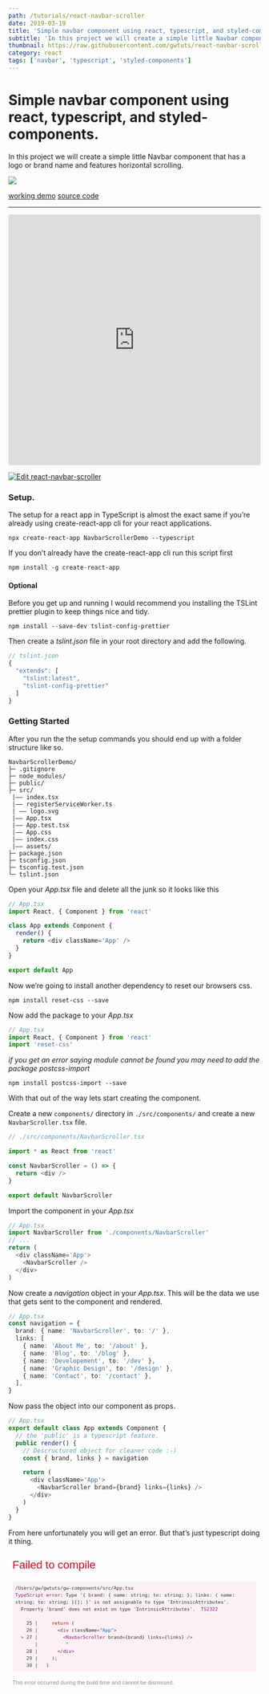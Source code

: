 ```yaml
---
path: /tutorials/react-navbar-scroller
date: 2019-03-19
title: 'Simple navbar component using react, typescript, and styled-components.'
subtitle: 'In this project we will create a simple little Navbar component that has a logo or brand name and features horizontal scrolling.'
thumbnail: https://raw.githubusercontent.com/gwtuts/react-navbar-scroller/master/demo.gif
category: react
tags: ['navbar', 'typescript', 'styled-components']
---
```


# Simple navbar component using react, typescript, and styled-components.

In this project we will create a simple little Navbar component that has a logo or brand name and features horizontal scrolling.

![](demo.gif)

[working demo](https://react-navbar-scroller.now.sh/)
[source code](https://github.com/gwtuts)

---

<iframe src="https://codesandbox.io/embed/qzylvzx6rj?autoresize=1&fontsize=14&hidenavigation=1" title="react-navbar-scroller" style="width:100%; height:500px; border:0; border-radius: 4px; overflow:hidden;" sandbox="allow-modals allow-forms allow-popups allow-scripts allow-same-origin"></iframe>

[![Edit react-navbar-scroller](https://codesandbox.io/static/img/play-codesandbox.svg)](https://codesandbox.io/s/qzylvzx6rj?autoresize=1&fontsize=14&hidenavigation=1)

### Setup.

The setup for a react app in TypeScript is almost the exact same if you’re already using create-react-app cli for your react applications.

```
npx create-react-app NavbarScrollerDemo --typescript
```

If you don’t already have the create-react-app cli run this script first

```
npm install -g create-react-app
```

#### Optional

Before you get up and running I would recommend you installing the TSLint prettier plugin to keep things nice and tidy.

```
npm install --save-dev tslint-config-prettier
```

Then create a _tslint.json_ file in your root directory and add the following.

```js
// tslint.json
{
  "extends": [
    "tslint:latest",
    "tslint-config-prettier"
  ]
}
```

### Getting Started

After you run the the setup commands you should end up with a folder structure like so.

```
NavbarScrollerDemo/
├─ .gitignore
├─ node_modules/
├─ public/
├─ src/
 |—— index.tsx
 |—— registerServiceWorker.ts
 | —— logo.svg
 |—— App.tsx
 |—— App.test.tsx
 |—— App.css
 |—— index.css
 |—— assets/
├─ package.json
├─ tsconfig.json
├─ tsconfig.test.json
└─ tslint.json
```

Open your _App.tsx_ file and delete all the junk so it looks like this

```typescript
// App.tsx
import React, { Component } from 'react'

class App extends Component {
  render() {
    return <div className='App' />
  }
}

export default App
```

Now we’re going to install another dependency to reset our browsers css.

```
npm install reset-css --save
```

Now add the package to your _App.tsx_

```typescript
// App.tsx
import React, { Component } from 'react'
import 'reset-css'
```

_if you get an error saying module cannot be found you may need to add the package postcss-import_

```
npm install postcss-import --save
```

With that out of the way lets start creating the component.

Create a new `components/` directory in `./src/components/` and create a new `NavbarScroller.tsx` file.

```typescript
// ./src/components/NavbarScroller.tsx

import * as React from 'react'

const NavbarScroller = () => {
  return <div />
}

export default NavbarScroller
```

Import the component in your _App.tsx_

```typescript
// App.tsx
import NavbarScroller from './components/NavbarScroller'
// ...
return (
  <div className='App'>
    <NavbarScroller />
  </div>
)
```

Now create a _navigation_
object in your _App.tsx_. This will be the data we use that gets sent to the component and rendered.

```typescript
// App.tsx
const navigation = {
  brand: { name: 'NavbarScroller', to: '/' },
  links: [
    { name: 'About Me', to: '/about' },
    { name: 'Blog', to: '/blog' },
    { name: 'Developement', to: '/dev' },
    { name: 'Graphic Design', to: '/design' },
    { name: 'Contact', to: '/contact' },
  ],
}
```

Now pass the object into our component as props.

```typescript
// App.tsx
export default class App extends Component {
  // the 'public' is a typescript feature.
  public render() {
    // Descructured object for cleaner code :-)
    const { brand, links } = navigation

    return (
      <div className='App'>
        <NavbarScroller brand={brand} links={links} />
      </div>
    )
  }
}
```

From here unfortunately you will get an error. But that’s just typescript doing it thing.

 <div style="position: relative; display: inline-flex; flex-direction: column; height: 100%; width: 1024px; max-width: 100%; overflow-x: hidden; overflow-y: auto; padding: 0.5rem; box-sizing: border-box; text-align: left; font-family: Consolas, Menlo, monospace; font-size: 11px; white-space: pre-wrap; word-break: break-word; line-height: 1.5; color: rgb(41, 50, 56);"><div style="font-size: 2em; font-family: sans-serif; color: rgb(206, 17, 38); white-space: pre-wrap; margin: 0px 2rem 0.75rem 0px; flex: 0 0 auto; max-height: 50%; overflow: auto;">Failed to compile</div><div><pre style="position: relative; display: block; padding: 0.5em; margin-top: 0.5em; margin-bottom: 0.5em; overflow-x: auto; white-space: pre-wrap; border-top-left-radius: 0.25rem; border-top-right-radius: 0.25rem; border-bottom-right-radius: 0.25rem; border-bottom-left-radius: 0.25rem; background-color: rgba(206, 17, 38, 0.0470588);"><code style="font-family: Consolas, Menlo, monospace;"><span data-ansi-line="true"><span>/Users/gw/gwtuts/gw-components/src/App.tsx</span></span><br><span data-ansi-line="true"><span></span><span style="color: #881280;"></span><span style="color: #881280;">TypeScript error: </span><span style="color: #881280;"></span><span>Type '{ brand: { name: string; to: string; }; links: { name: string; to: string; }[]; }' is not assignable to type 'IntrinsicAttributes'.</span></span><br><span data-ansi-line="true"><span>  Property 'brand' does not exist on type 'IntrinsicAttributes'.  </span><span style="color: #881280;"></span><span style="color: #881280;">TS2322</span><span style="color: #881280;"></span><span></span></span><br><span data-ansi-line="true"><span></span></span><br><span data-ansi-line="true"><span>  </span><span> </span><span style="color: #333333;"> 25 | </span><span>    </span><span style="color: #c80000;">return</span><span> (</span><span></span></span><br><span data-ansi-line="true"><span>  </span><span> </span><span style="color: #333333;"> 26 | </span><span>      </span><span style="color: #881280;">&lt;</span><span></span><span style="color: #881280;">div</span><span> className</span><span style="color: #881280;">=</span><span></span><span style="color: #1155cc;">"App"</span><span></span><span style="color: #881280;">&gt;</span><span></span><span></span></span><br><span data-ansi-line="true"><span>  </span><span></span><span style="color: #881280;"></span><span style="color: #881280;">&gt;</span><span style="color: #881280;"></span><span></span><span style="color: #333333;"> 27 | </span><span>        </span><span style="color: #881280;">&lt;</span><span></span><span style="color: #881280;">NavbarScroller</span><span> brand</span><span style="color: #881280;">=</span><span>{brand} links</span><span style="color: #881280;">=</span><span>{links} </span><span style="color: #881280;">/</span><span></span><span style="color: #881280;">&gt;</span><span></span><span></span></span><br><span data-ansi-line="true"><span>  </span><span> </span><span style="color: #333333;">    | </span><span>         </span><span style="color: #881280;"></span><span style="color: #881280;">^</span><span style="color: #881280;"></span><span></span><span></span></span><br><span data-ansi-line="true"><span>  </span><span> </span><span style="color: #333333;"> 28 | </span><span>      </span><span style="color: #881280;">&lt;</span><span></span><span style="color: #881280;">/</span><span></span><span style="color: #881280;">div</span><span></span><span style="color: #881280;">&gt;</span><span></span><span></span></span><br><span data-ansi-line="true"><span>  </span><span> </span><span style="color: #333333;"> 29 | </span><span>    )</span><span style="color: #881280;">;</span><span></span><span></span></span><br><span data-ansi-line="true"><span>  </span><span> </span><span style="color: #333333;"> 30 | </span><span>  }</span><span></span></span></code></pre></div><div style="font-family: sans-serif; color: rgb(135, 142, 145); margin-top: 0.5rem; flex: 0 0 auto;">This error occurred during the build time and cannot be dismissed.<br></div></div>

We can fix this by defining the types of props we’re sending to the component.
Get it … types… typescript

If we wanted to, we could simple clear the error by setting out props to any.

```typescript
// NavbarScroller.tsx

const NavbarScroller = (props: any) => {
  // this completely defeats the purpose of using typescipt
  return (
    <div>
      <p>NavbarScroller</p>
    </div>
  )
}

export default NavbarScroller
```

I’m not saying that you might not ever need to use _any_ to defend you type of for our situation we know we’re going to be sending two different props.

1. The brand object that contains two different properties name, to these are both strings and even if their value changes. The variable type should still always be an object with two values that are name and to.
2. The links array is same object as our brand but in an array. And it should always retain that structure.

First let’s just tell TypeScript that the props are an object.

```typescript
const NavbarScroller = (props: {}) => {...}
```

Now that we have defended the object lets add the `brand`

```typescript
const NavbarScroller = (props: { brand }) => {...}
```

Now we need to defend the brand and the brand is…. you guessed it, an object.

```typescript
const NavbarScroller = (props: { brand: {} }) => {...}
```

Now we can start defining the brand object that contains two strings, name and to

```typescript
const NavbarScroller = (props: { brand: { name: string, to: string } }) => {...}
```

So that validates our brand object but now we need to validate our links, the array of the same object.

```typescript
const NavbarScroller = (props: {
  brand: { name: string; to: string };
  links: Array // Start by assigning the array
}) => { ... };
```

Now we can shape the objects within the array.

```typescript
const NavbarScroller = (props: {
  brand: { name: string; to: string };
  links:  Array<{ name: string; to: string }>
}) => { ... };

// Then is pretty much the same as defining the object.
```

That right there is what all the _TypeScript_ Hype is about. When functions know what that are expecting before hand it allows us to find bugs before they even happen and make it a lot easier to find and fix problems before they make it into production.

Now lets add our Brand element

```typescript
// NavbarScroller.tsx
const { brand } = props
// descructure object to avoid 'props.brand.to'

return (
  <div>
    <a href={brand.to}>{brand.name}</a>
  </div>
)
```

Mapping our links.
Here we want out type to be `NavLinks: any` because we’re returning JSX.

```typescript
const NavLinks: any = () =>
  links.map((link: { name: string; to: string }) => (
    <li key={link.name}>
      <a href={link.to}>{link.name}</a>
    </li>
  ))

return (
  <div>
    <a href={brand.to}>{brand.name}</a>
    <NavLinks />
  </div>
)
```

Finally.

Lets add some **styled-components** in our _NavbarScroller.tsx_;

```
npm install styled-components --save
```

```typescript
import * as React from 'react'
import styled from 'styled-components'

const NavbarScroller = (props: {
  brand: { name: string; to: string }
  links: Array<{ name: string; to: string }>
}) => {
  const { brand, links } = props
  const NavLinks: any = () =>
    links.map((link: { name: string; to: string }) => (
      <li key={link.name}>
        <a href={link.to}>{link.name}</a>
      </li>
    ))
  return (
    <div>
      <a href={brand.to}>{brand.name}</a>
      <NavLinks />
    </div>
  )
}

export default NavbarScroller
```

### Here is the styling I used for the styled-components

```js
const Theme = {
  colors: {
    bg: `#fff`,
    dark: `#24292e`,
    light: `#EEEEEE`,
    red: `#ff5851`,
  },
  fonts: {
    body: `IBM Plex Sans, sans-serif`,
    heading: `IBM Plex Sans, sans-serif`,
  },
}

const Navbar = styled.nav`
  background: ${Theme.colors.dark};
  font-family: ${Theme.fonts.heading};
  color: ${Theme.colors.light};
  display: flex;
  align-items: center;
  justify-content: space-between;
  a {
    color: white;
    text-decoration: none;
  }
`

const Brand = styled.a`
  font-weight: bold;
  font-style: italic;
  margin-left: 1rem;
  padding-right: 1rem;
`

const Ul = styled.ul`
  display: flex;
  flex-wrap: nowrap;
  overflow-x: auto;
  -webkit-overflow-scrolling: touch;
`

const Li = styled.li`
  flex: 0 0 auto;
  -webkit-box-align: center;
  -webkit-box-pack: center;
  -webkit-tap-highlight-color: transparent;
  align-items: center;
  color: #999;
  height: 100%;
  justify-content: center;
  text-decoration: none;
  -webkit-box-align: center;
  -webkit-box-pack: center;
  -webkit-tap-highlight-color: transparent;
  align-items: center;
  color: #999;
  display: flex;
  font-size: 14px;
  height: 50px;
  justify-content: center;
  line-height: 16px;
  margin: 0 10px;
  text-decoration: none;
  white-space: nowrap;
`
```

After you create the styled-components you can go back and update your component to use them like so.

```typescript
const NavbarScroller = (props: {
  brand: { name: string; to: string }
  links: Array<{ name: string; to: string }>
}) => {
  const { brand, links } = props
  const NavLinks: any = () =>
    links.map((link: { name: string; to: string }) => (
      <Li key={link.name}>
        <a href={link.to}>{link.name}</a>
      </Li>
    ))
  return (
    <Navbar>
      <Brand href={brand.to}>{brand.name}</Brand>
      <Ul>
        <NavLinks />
      </Ul>
    </Navbar>
  )
}
```

There you have it!

--glweems

![](https://raw.githubusercontent.com/gwtuts/react-navbar-scroller/master/demo.png)
